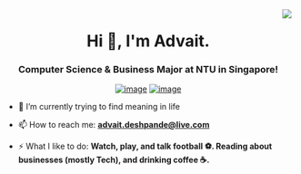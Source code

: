 <img align="right" src="https://visitor-badge.laobi.icu/badge?page_id=advaitbd.advaitbd" />

<h1 align="center">Hi 👋, I'm Advait.</h1>
<h3 align="center">Computer Science & Business Major at NTU in Singapore!</h3>
<div align="center">

[![image](https://img.shields.io/badge/LinkedIn-0077B5?style=for-the-badge&logo=linkedin&logoColor=white)](https://www.linkedin.com/in/advaittt/)
[![image](https://img.shields.io/badge/Telegram-188AD5?style=for-the-badge&logo=telegram&logoColor=white)](https://t.me/advvv)

</div>

- 🔭 I’m currently trying to find meaning in life

- 📫 How to reach me: **advait.deshpande@live.com**

- ⚡ What I like to do: **Watch, play, and talk football ⚽️. Reading about businesses (mostly Tech), and drinking coffee ☕️.**

